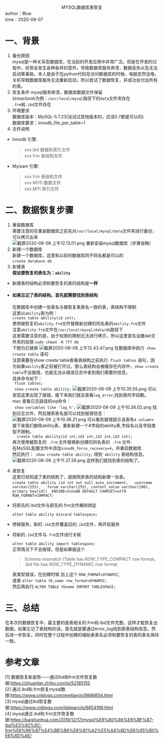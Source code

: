<center > MYSQL数据库表恢复</center>
author：Blue</br> 
time：2020-08-07 

# 一、背景
1. 备份原因  
mysql是一种关系型数据库，在当前的开发应用中非常广泛。但是在开发的过程中，经常会发生各种各样的意外，导致数据库服务奔溃，数据丢失以及无法启动等事故。本人是由于在python代码在访问数据库的时候，电脑忽然没电，关机导致数据库服务无法重新启动，所以尝试了数据恢复，并成功会付出所有的表。
2. 恢复条件
mysql服务奔溃，数据库数据文件保留  
以macbook为例：`/usr/local/mysql`路径下的`data`文件夹存在  
`.frm`和`.ibd`文件存在
3. 环境要求  
数据库版本：MySQL-5.7.23(没试过其他版本的，应该5.7都是可以的)  
数据库要求：innodb_file_per_table=1
4. 文件说明  
* Innodb 引擎:  
    > xxx.ibd 数据和索引文件  
    > xxx.frm 表结构文件  
* Myisam 引擎: 
    > xxx.frm 表结构文件  
    > xxx.MYD 数据文件  
    > xxx.MYI 索引文件  

# 二、数据恢复步骤
1. 重装数据库  
需要注意的在重装数据库之前先对`/usr/local/mysql/data`文件夹进行备份，可以拷贝出来  
![截屏2020-08-08 上午12.13.01.png](https://i.loli.net/2020/08/08/AqnaxkUC1QdMrv3.png)
重新安装mysql数据库（步骤省略）
2. 新建一个数据库  
新建一个数据库，这里和以前的数据库同不同名都是可以的  
`create database db`
3. 新建表   
**假设要恢复的表名为：`ability`**
-  新建表的结构必须和要恢复的表的结构是**一样**
    
- #### 如果忘记了表的结构，首先就需要找到表结构  
  在数据库中创建一张表名与被恢复表表名一致的表，表结构不限制   
这里以`ability`表为例：  
`create table ability(id int);`  
使用被恢复的`ability.frm`文件替换新创建的同名表的`ability.frm`文件  
注意`ability.frm`文件在`/usr/local/mysql/data/db`路径下  
这里需要注意的是，由于权限的限制无法进行拷贝，所以这里首先设置dat文件夹的权限 
`sudo chmod -R 777 db`  
下图为已替换
![截屏2020-08-08 上午12.43.47.png](https://i.loli.net/2020/08/08/5gZAiI1c2PYw6y3.png)
在数据库中执行` show create table` 语句  
注意需要在show create table查看表结构之前执行` flush tables` 语句，因为如果`ability`表之前被打开过，那么表结构会被缓存在内存中，`show create table`不会报错，也就无法从错误日志中拿到我们需要的信息。   
具体命令如下：   
` flush tables;`   
` show create table ability;` 
![截屏2020-08-09 上午10.35.55.png](https://i.loli.net/2020/08/09/mz1prSqW6QFLlKA.png)
可以发现这里出现了报错，接下来我们就去查看`log_error`,找到表的字段数。  
mac 查看日志路径的sql命令：  
` show variables like 'log_%';` 
![截屏2020-08-09 上午10.36.02.png](https://i.loli.net/2020/08/09/lbJkipHOU1IMLAV.png)
找到日志文件，然后搜索表名就可以找到报错信息：  
![截屏2020-08-09 上午10.36.21.png](https://i.loli.net/2020/08/09/Kwf6aBpu8jDAEkr.png)
可以看到报错提示该表有`4 columns`  
接下来我们删除ability表，重新新建一个4字段的ability表,字段名以及字段类型不限制。  
`  create table ability(id int,id1 int,id2 int,id3 int);`   
再次使用被恢复的` .frm` 文件替换新创建的同名表的` .frm` 文件:  
在MySQL配置文件中添加`innodb_force_recovery=4`，并重启数据库.  
然后执行：` show create table ability;` 得到` ability` 表结构信息。
![截屏2020-08-09 上午11.37.28.png](https://i.loli.net/2020/08/09/UTMozGEAcCkRpyZ.png)
这样我们就找到表的结构了。

4. 表恢复  
这里已经知道了表的结构了，就按照原表的结构新建一张表。  
        ```
        create table ability
            (id int not null auto_increment,  
            username varchar(255),  
            forum varchar(255),
            content_value varchar(100),
            primary key(id)) 
        ENGINE=InnoDB DEFAULT CHARSET=utf8 ROW_FORMAT=COMPACT;
        ```  

* 将原先的.ibd文件与原先的.frm文件解除绑定

  `alter table ability discard tablespace;`

* 停掉服务，新的`.ibd`文件覆盖旧的`.ibd`文件，再开启服务

* 将新的`.ibd`文件与`.frm`文件进行关联

  `alter table ability import tablespace;`    
    正常情况下不会报错，但是如果报这个
    > Schema mismatch (Table has ROW_TYPE_COMPACT row format, .ibd file has ROW_TYPE_DYNAMIC row format
    
    表类型错误，在创建时候 加上这个  `ROW_FORMAT=DYNAMIC`;   
    或者 `alter table tb_name row_format=DYNAMIC;`   
    然后再执行  `ALTER TABLE tbname IMPORT TABLESPACE; `  




# 三、总结
在本次的数据恢复中，最主要的是表相关的.frm和.ibd文件完整。这样才能恢复出数据。如果忘记了表结构的话，首先就是要通过error_log找到原表结构信息。然后进一步恢复。同时在整个过程中创建的辅助表表名必须和要恢复的表的表名保持一致。

# 参考文章
[1] 数据恢复新姿势——通过ibd和frm文件恢复数据:https://zhuanlan.zhihu.com/p/52185155  
[2] 通过.ibd和.frm恢复mysql数据:https://www.cnblogs.com/meitian/p/9886654.html  
[3] mysql通过ibd恢复数据:https://www.cnblogs.com/jkklearn/p/6654199.html  
[4] mysql通过.ibd和.frm文件恢复数据:https://baishunhua.com/2019/12/17/mysql%E9%80%9A%E8%BF%87-ibd%E5%92%8C-frm%E6%96%87%E4%BB%B6%E6%81%A2%E5%A4%8D%E6%95%B0%E6%8D%AE/
